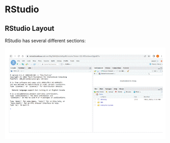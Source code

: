
# RStudio

## RStudio Layout

RStudio has several different sections:

![Alt Text](pics/RStudio_sections_colours.gif)
